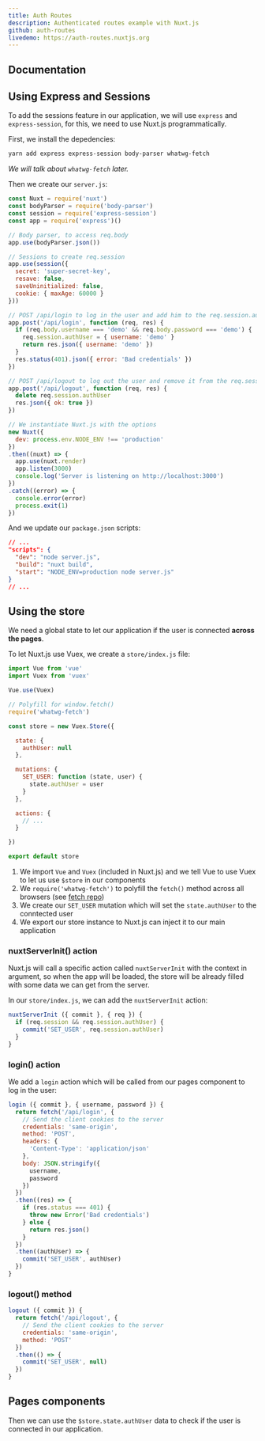 ```yaml
---
title: Auth Routes
description: Authenticated routes example with Nuxt.js
github: auth-routes
livedemo: https://auth-routes.nuxtjs.org
---
```


## Documentation

## Using Express and Sessions

To add the sessions feature in our application, we will use `express` and `express-session`, for this, we need to use Nuxt.js programmatically.

First, we install the depedencies:
```bash
yarn add express express-session body-parser whatwg-fetch
```

*We will talk about `whatwg-fetch` later.*

Then we create our `server.js`:
```js
const Nuxt = require('nuxt')
const bodyParser = require('body-parser')
const session = require('express-session')
const app = require('express')()

// Body parser, to access req.body
app.use(bodyParser.json())

// Sessions to create req.session
app.use(session({
  secret: 'super-secret-key',
  resave: false,
  saveUninitialized: false,
  cookie: { maxAge: 60000 }
}))

// POST /api/login to log in the user and add him to the req.session.authUser
app.post('/api/login', function (req, res) {
  if (req.body.username === 'demo' && req.body.password === 'demo') {
    req.session.authUser = { username: 'demo' }
    return res.json({ username: 'demo' })
  }
  res.status(401).json({ error: 'Bad credentials' })
})

// POST /api/logout to log out the user and remove it from the req.session
app.post('/api/logout', function (req, res) {
  delete req.session.authUser
  res.json({ ok: true })
})

// We instantiate Nuxt.js with the options
new Nuxt({
  dev: process.env.NODE_ENV !== 'production'
})
.then((nuxt) => {
  app.use(nuxt.render)
  app.listen(3000)
  console.log('Server is listening on http://localhost:3000')
})
.catch((error) => {
  console.error(error)
  process.exit(1)
})
```

And we update our `package.json` scripts:
```json
// ...
"scripts": {
  "dev": "node server.js",
  "build": "nuxt build",
  "start": "NODE_ENV=production node server.js"
}
// ...
```

## Using the store

We need a global state to let our application if the user is connected **across the pages**.

To let Nuxt.js use Vuex, we create a `store/index.js` file:

```js
import Vue from 'vue'
import Vuex from 'vuex'

Vue.use(Vuex)

// Polyfill for window.fetch()
require('whatwg-fetch')

const store = new Vuex.Store({

  state: {
    authUser: null
  },

  mutations: {
    SET_USER: function (state, user) {
      state.authUser = user
    }
  },

  actions: {
    // ...
  }

})

export default store
```

1. We import `Vue` and `Vuex` (included in Nuxt.js) and we tell Vue to use Vuex to let us use `$store` in our components
2. We `require('whatwg-fetch')` to polyfill the `fetch()` method across all browsers (see [fetch repo](https://github.com/github/fetch))
3. We create our `SET_USER` mutation which will set the `state.authUser` to the conntected user
4. We export our store instance to Nuxt.js can inject it to our main application

### nuxtServerInit() action

Nuxt.js will call a specific action called `nuxtServerInit` with the context in argument, so when the app will be loaded, the store will be already filled with some data we can get from the server.

In our `store/index.js`, we can add the `nuxtServerInit` action:
```js
nuxtServerInit ({ commit }, { req }) {
  if (req.session && req.session.authUser) {
    commit('SET_USER', req.session.authUser)
  }
}
```

### login() action

We add a `login` action which will be called from our pages component to log in the user:
```js
login ({ commit }, { username, password }) {
  return fetch('/api/login', {
    // Send the client cookies to the server
    credentials: 'same-origin',
    method: 'POST',
    headers: {
      'Content-Type': 'application/json'
    },
    body: JSON.stringify({
      username,
      password
    })
  })
  .then((res) => {
    if (res.status === 401) {
      throw new Error('Bad credentials')
    } else {
      return res.json()
    }
  })
  .then((authUser) => {
    commit('SET_USER', authUser)
  })
}
```

### logout() method

```js
logout ({ commit }) {
  return fetch('/api/logout', {
    // Send the client cookies to the server
    credentials: 'same-origin',
    method: 'POST'
  })
  .then(() => {
    commit('SET_USER', null)
  })
}
```

## Pages components

Then we can use the `$store.state.authUser` data to check if the user is connected in our application.
